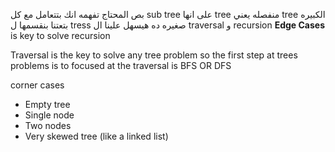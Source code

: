 بص المحتاج تفهمه انك بتتعامل مع كل sub tree على انها tree منفصله يعني tree الكبيره بتعتنا بنقسمها ل tress صغيره ده  هيسهل علينا ال traversal و recursion 
**Edge Cases** is key to solve recursion


Traversal is the key to solve any tree problem so the first step at trees problems is to focused at the traversal is BFS OR DFS

corner cases
- Empty tree
- Single node
- Two nodes
- Very skewed tree (like a linked list)